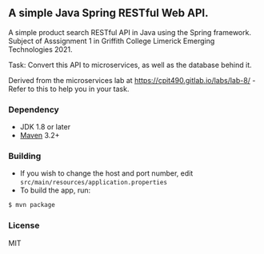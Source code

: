## A simple Java Spring RESTful Web API.

A simple product search RESTful API in Java using the Spring framework. Subject of Asssignment 1 in Griffith College Limerick Emerging Technologies 2021.

Task: Convert this API to microservices, as well as the database behind it.

Derived from the microservices lab at https://cpit490.gitlab.io/labs/lab-8/ - Refer to this to help you in your task.

### Dependency
- JDK 1.8 or later
- [Maven](https://maven.apache.org/) 3.2+

### Building

- If you wish to change the host and port number, edit `src/main/resources/application.properties`
- To build the app, run:   

```bash
$ mvn package
```

### License
MIT


